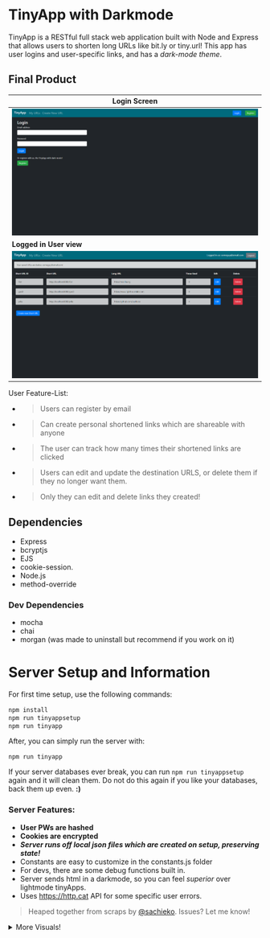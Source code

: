 # TinyApp with Darkmode

TinyApp is a RESTful full stack web application built with Node and Express that allows users to shorten long URLs like bit.ly or tiny.url! This app has user logins and user-specific links, and has a *dark-mode theme*.

## Final Product

|Login Screen|
|---|
| ![Login Screen](/sampleImages/LoginPage.png) |
|**Logged in User view**|
|![URLs Screen](/sampleImages/urlspage.png)|

User Feature-List:

* > Users can register by email
* > Can create personal shortened links which are shareable with anyone
* > The user can track how many times their shortened links are clicked
* > Users can edit and update the destination URLS, or delete them if they no longer want them.
* > Only they can edit and delete links they created!

## Dependencies

- Express
- bcryptjs
- EJS
- cookie-session.
- Node.js
- method-override

### Dev Dependencies
- mocha
- chai
- morgan (was made to uninstall but recommend if you work on it)


# Server Setup and Information

For first time setup, use the following commands: 

```
npm install
npm run tinyappsetup
npm run tinyapp 
```
After, you can simply run the server with: 
```
npm run tinyapp
```

If your server databases ever break, you can run ``npm run tinyappsetup`` again and it will clean them. Do not do this again if you like your databases, back them up even. **:)**

### Server Features:

* **User PWs are hashed**
* **Cookies are encrypted**
* **_Server runs off local json files which are created on setup, preserving state!_**
* Constants are easy to customize in the constants.js folder
* For devs, there are some debug functions built in.
* Server sends html in a darkmode, so you can feel *superior* over lightmode tinyApps.
* Uses https://http.cat API for some specific user errors.

> Heaped together from scraps by [@sachieko](https://github.com/sachieko).
Issues? Let me know!

<details><summary>More Visuals!</summary>
<p>

|Editing links page|
|---|
|!["screenshot description"](/sampleImages/editpage.png)|
|**Creating a new URL page**|
|!["screenshot description"](/sampleImages/newurlpage.png)|
|**What users see when trying to access another's content**|
|!["screenshot description"](/sampleImages/meddlingwarning.png)|
</p>
</details>